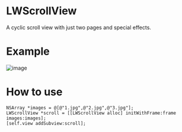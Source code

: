 # LWScrollView
A cyclic scroll view with just two pages and special effects.

# Example
![image](https://github.com/levicn/LWScrollView/blob/master/example.gif?raw=true)

# How to use

```
NSArray *images = @[@"1.jpg",@"2.jpg",@"3.jpg"];
LWScrollView *scroll = [[LWScrollView alloc] initWithFrame:frame images:images];
[self.view addSubview:scroll];
```